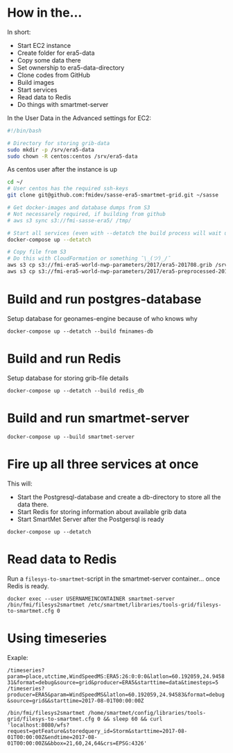 
# How in the…

In short:

* Start EC2 instance
* Create folder for era5-data
* Copy some data there
* Set ownership to era5-data-directory
* Clone codes from GitHub
* Build images
* Start services
* Read data to Redis
* Do things with smartmet-server

In the User Data in the Advanced settings for EC2:

```bash
#!/bin/bash

# Directory for storing grib-data
sudo mkdir -p /srv/era5-data
sudo chown -R centos:centos /srv/era5-data
```

As centos user after the instance is up

```bash
cd ~/
# User centos has the required ssh-keys
git clone git@github.com:fmidev/sasse-era5-smartmet-grid.git ~/sasse

# Get docker-images and database dumps from S3
# Not necessarely required, if building from github
# aws s3 sync s3://fmi-sasse-era5/ /tmp/

# Start all services (even with --detatch the build process will wait until finished)
docker-compose up --detatch

# Copy file from S3
# Do this with CloudFormation or something ¯\_(ツ)_/¯
aws s3 cp s3://fmi-era5-world-nwp-parameters/2017/era5-201708.grib /srv/era5-data/ERA5_20170801000000_era5-201708.grib
aws s3 cp s3://fmi-era5-world-nwp-parameters/2017/era5-preprocessed-201708.grib2 /srv/era5-data/ERA5_20170801000000_era5-preprocessed-201708.grib
```

# Build and run postgres-database

Setup database for geonames-engine because of who knows why

`docker-compose up --detatch --build fminames-db`

# Build and run Redis

Setup database for storing grib-file details

`docker-compose up --detatch --build redis_db`

# Build and run smartmet-server

`docker-compose up --build smartmet-server`

# Fire up all three services at once

This will:

* Start the Postgresql-database and create a db-directory to store all the data there.
* Start Redis for storing information about available grib data
* Start SmartMet Server after the Postgersql is ready

`docker-compose up --detatch`

# Read data to Redis

Run a `filesys-to-smartmet`-script in the smartmet-server container... once Redis is ready.

`docker exec --user USERNAMEINCONTAINER smartmet-server /bin/fmi/filesys2smartmet /etc/smartmet/libraries/tools-grid/filesys-to-smartmet.cfg 0`

# Using timeseries

Exaple:

`/timeseries?param=place,utctime,WindSpeedMS:ERA5:26:0:0:0&latlon=60.192059,24.945831&format=debug&source=grid&producer=ERA5&starttime=data&timesteps=5`
`/timeseries?producer=ERA5&param=WindSpeedMS&latlon=60.192059,24.94583&format=debug&source=grid&&starttime=2017-08-01T00:00:00Z`

`/bin/fmi/filesys2smartmet /home/smartmet/config/libraries/tools-grid/filesys-to-smartmet.cfg 0 && sleep 60 && curl 'localhost:8080/wfs?request=getFeature&storedquery_id=Storm&starttime=2017-08-01T00:00:00Z&endtime=2017-08-01T00:00:00Z&&bbox=21,60,24,64&crs=EPSG:4326'`